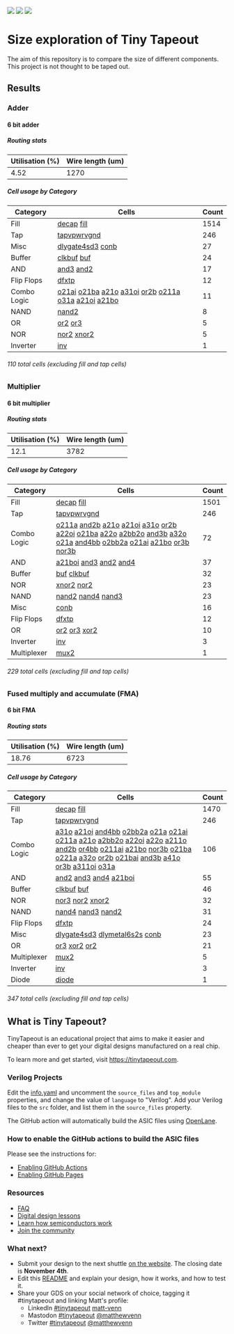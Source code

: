 ![](../../workflows/gds/badge.svg) ![](../../workflows/docs/badge.svg) ![](../../workflows/test/badge.svg)

# Size exploration of Tiny Tapeout
The aim of this repository is to compare the size of different components. 
This project is not thought to be taped out. 

## Results

### Adder
#### 6 bit adder
##### Routing stats

| Utilisation (%) | Wire length (um) |
|-------------|------------------|
| 4.52 | 1270 |

##### Cell usage by Category

| Category | Cells | Count |
|---------------|----------|-------|
|Fill | [decap](https://skywater-pdk.readthedocs.io/en/main/contents/libraries/sky130_fd_sc_hd/cells/decap) [fill](https://skywater-pdk.readthedocs.io/en/main/contents/libraries/sky130_fd_sc_hd/cells/fill) | 1514|
|Tap | [tapvpwrvgnd](https://skywater-pdk.readthedocs.io/en/main/contents/libraries/sky130_fd_sc_hd/cells/tapvpwrvgnd) | 246|
|Misc | [dlygate4sd3](https://skywater-pdk.readthedocs.io/en/main/contents/libraries/sky130_fd_sc_hd/cells/dlygate4sd3) [conb](https://skywater-pdk.readthedocs.io/en/main/contents/libraries/sky130_fd_sc_hd/cells/conb) | 27|
|Buffer | [clkbuf](https://skywater-pdk.readthedocs.io/en/main/contents/libraries/sky130_fd_sc_hd/cells/clkbuf) [buf](https://skywater-pdk.readthedocs.io/en/main/contents/libraries/sky130_fd_sc_hd/cells/buf) | 24|
|AND | [and3](https://skywater-pdk.readthedocs.io/en/main/contents/libraries/sky130_fd_sc_hd/cells/and3) [and2](https://skywater-pdk.readthedocs.io/en/main/contents/libraries/sky130_fd_sc_hd/cells/and2) | 17|
|Flip Flops | [dfxtp](https://skywater-pdk.readthedocs.io/en/main/contents/libraries/sky130_fd_sc_hd/cells/dfxtp) | 12|
|Combo Logic | [o21ai](https://skywater-pdk.readthedocs.io/en/main/contents/libraries/sky130_fd_sc_hd/cells/o21ai) [o21ba](https://skywater-pdk.readthedocs.io/en/main/contents/libraries/sky130_fd_sc_hd/cells/o21ba) [a21o](https://skywater-pdk.readthedocs.io/en/main/contents/libraries/sky130_fd_sc_hd/cells/a21o) [a31oi](https://skywater-pdk.readthedocs.io/en/main/contents/libraries/sky130_fd_sc_hd/cells/a31oi) [or2b](https://skywater-pdk.readthedocs.io/en/main/contents/libraries/sky130_fd_sc_hd/cells/or2b) [o211a](https://skywater-pdk.readthedocs.io/en/main/contents/libraries/sky130_fd_sc_hd/cells/o211a) [o31a](https://skywater-pdk.readthedocs.io/en/main/contents/libraries/sky130_fd_sc_hd/cells/o31a) [a21oi](https://skywater-pdk.readthedocs.io/en/main/contents/libraries/sky130_fd_sc_hd/cells/a21oi) [a21bo](https://skywater-pdk.readthedocs.io/en/main/contents/libraries/sky130_fd_sc_hd/cells/a21bo) | 11|
|NAND | [nand2](https://skywater-pdk.readthedocs.io/en/main/contents/libraries/sky130_fd_sc_hd/cells/nand2) | 8|
|OR | [or2](https://skywater-pdk.readthedocs.io/en/main/contents/libraries/sky130_fd_sc_hd/cells/or2) [or3](https://skywater-pdk.readthedocs.io/en/main/contents/libraries/sky130_fd_sc_hd/cells/or3) | 5|
|NOR | [nor2](https://skywater-pdk.readthedocs.io/en/main/contents/libraries/sky130_fd_sc_hd/cells/nor2) [xnor2](https://skywater-pdk.readthedocs.io/en/main/contents/libraries/sky130_fd_sc_hd/cells/xnor2) | 5|
|Inverter | [inv](https://skywater-pdk.readthedocs.io/en/main/contents/libraries/sky130_fd_sc_hd/cells/inv) | 1|
###### 110 total cells (excluding fill and tap cells)



### Multiplier
#### 6 bit multiplier
##### Routing stats

| Utilisation (%) | Wire length (um) |
|-------------|------------------|
| 12.1 | 3782 |

##### Cell usage by Category

| Category | Cells | Count |
|---------------|----------|-------|
|Fill | [decap](https://skywater-pdk.readthedocs.io/en/main/contents/libraries/sky130_fd_sc_hd/cells/decap) [fill](https://skywater-pdk.readthedocs.io/en/main/contents/libraries/sky130_fd_sc_hd/cells/fill) | 1501|
|Tap | [tapvpwrvgnd](https://skywater-pdk.readthedocs.io/en/main/contents/libraries/sky130_fd_sc_hd/cells/tapvpwrvgnd) | 246|
|Combo Logic | [o211a](https://skywater-pdk.readthedocs.io/en/main/contents/libraries/sky130_fd_sc_hd/cells/o211a) [and2b](https://skywater-pdk.readthedocs.io/en/main/contents/libraries/sky130_fd_sc_hd/cells/and2b) [a21o](https://skywater-pdk.readthedocs.io/en/main/contents/libraries/sky130_fd_sc_hd/cells/a21o) [a21oi](https://skywater-pdk.readthedocs.io/en/main/contents/libraries/sky130_fd_sc_hd/cells/a21oi) [a31o](https://skywater-pdk.readthedocs.io/en/main/contents/libraries/sky130_fd_sc_hd/cells/a31o) [or2b](https://skywater-pdk.readthedocs.io/en/main/contents/libraries/sky130_fd_sc_hd/cells/or2b) [a22oi](https://skywater-pdk.readthedocs.io/en/main/contents/libraries/sky130_fd_sc_hd/cells/a22oi) [o21ba](https://skywater-pdk.readthedocs.io/en/main/contents/libraries/sky130_fd_sc_hd/cells/o21ba) [a22o](https://skywater-pdk.readthedocs.io/en/main/contents/libraries/sky130_fd_sc_hd/cells/a22o) [a2bb2o](https://skywater-pdk.readthedocs.io/en/main/contents/libraries/sky130_fd_sc_hd/cells/a2bb2o) [and3b](https://skywater-pdk.readthedocs.io/en/main/contents/libraries/sky130_fd_sc_hd/cells/and3b) [a32o](https://skywater-pdk.readthedocs.io/en/main/contents/libraries/sky130_fd_sc_hd/cells/a32o) [o21a](https://skywater-pdk.readthedocs.io/en/main/contents/libraries/sky130_fd_sc_hd/cells/o21a) [and4bb](https://skywater-pdk.readthedocs.io/en/main/contents/libraries/sky130_fd_sc_hd/cells/and4bb) [o2bb2a](https://skywater-pdk.readthedocs.io/en/main/contents/libraries/sky130_fd_sc_hd/cells/o2bb2a) [o21ai](https://skywater-pdk.readthedocs.io/en/main/contents/libraries/sky130_fd_sc_hd/cells/o21ai) [a21bo](https://skywater-pdk.readthedocs.io/en/main/contents/libraries/sky130_fd_sc_hd/cells/a21bo) [or3b](https://skywater-pdk.readthedocs.io/en/main/contents/libraries/sky130_fd_sc_hd/cells/or3b) [nor3b](https://skywater-pdk.readthedocs.io/en/main/contents/libraries/sky130_fd_sc_hd/cells/nor3b) | 72|
|AND | [a21boi](https://skywater-pdk.readthedocs.io/en/main/contents/libraries/sky130_fd_sc_hd/cells/a21boi) [and3](https://skywater-pdk.readthedocs.io/en/main/contents/libraries/sky130_fd_sc_hd/cells/and3) [and2](https://skywater-pdk.readthedocs.io/en/main/contents/libraries/sky130_fd_sc_hd/cells/and2) [and4](https://skywater-pdk.readthedocs.io/en/main/contents/libraries/sky130_fd_sc_hd/cells/and4) | 37|
|Buffer | [buf](https://skywater-pdk.readthedocs.io/en/main/contents/libraries/sky130_fd_sc_hd/cells/buf) [clkbuf](https://skywater-pdk.readthedocs.io/en/main/contents/libraries/sky130_fd_sc_hd/cells/clkbuf) | 32|
|NOR | [xnor2](https://skywater-pdk.readthedocs.io/en/main/contents/libraries/sky130_fd_sc_hd/cells/xnor2) [nor2](https://skywater-pdk.readthedocs.io/en/main/contents/libraries/sky130_fd_sc_hd/cells/nor2) | 23|
|NAND | [nand2](https://skywater-pdk.readthedocs.io/en/main/contents/libraries/sky130_fd_sc_hd/cells/nand2) [nand4](https://skywater-pdk.readthedocs.io/en/main/contents/libraries/sky130_fd_sc_hd/cells/nand4) [nand3](https://skywater-pdk.readthedocs.io/en/main/contents/libraries/sky130_fd_sc_hd/cells/nand3) | 23|
|Misc | [conb](https://skywater-pdk.readthedocs.io/en/main/contents/libraries/sky130_fd_sc_hd/cells/conb) | 16|
|Flip Flops | [dfxtp](https://skywater-pdk.readthedocs.io/en/main/contents/libraries/sky130_fd_sc_hd/cells/dfxtp) | 12|
|OR | [or2](https://skywater-pdk.readthedocs.io/en/main/contents/libraries/sky130_fd_sc_hd/cells/or2) [or3](https://skywater-pdk.readthedocs.io/en/main/contents/libraries/sky130_fd_sc_hd/cells/or3) [xor2](https://skywater-pdk.readthedocs.io/en/main/contents/libraries/sky130_fd_sc_hd/cells/xor2) | 10|
|Inverter | [inv](https://skywater-pdk.readthedocs.io/en/main/contents/libraries/sky130_fd_sc_hd/cells/inv) | 3|
|Multiplexer | [mux2](https://skywater-pdk.readthedocs.io/en/main/contents/libraries/sky130_fd_sc_hd/cells/mux2) | 1|
###### 229 total cells (excluding fill and tap cells)

### Fused multiply and accumulate (FMA)
#### 6 bit FMA 
##### Routing stats

| Utilisation (%) | Wire length (um) |
|-------------|------------------|
| 18.76 | 6723 |

##### Cell usage by Category

| Category | Cells | Count |
|---------------|----------|-------|
|Fill | [decap](https://skywater-pdk.readthedocs.io/en/main/contents/libraries/sky130_fd_sc_hd/cells/decap) [fill](https://skywater-pdk.readthedocs.io/en/main/contents/libraries/sky130_fd_sc_hd/cells/fill) | 1470|
|Tap | [tapvpwrvgnd](https://skywater-pdk.readthedocs.io/en/main/contents/libraries/sky130_fd_sc_hd/cells/tapvpwrvgnd) | 246|
|Combo Logic | [a31o](https://skywater-pdk.readthedocs.io/en/main/contents/libraries/sky130_fd_sc_hd/cells/a31o) [a21oi](https://skywater-pdk.readthedocs.io/en/main/contents/libraries/sky130_fd_sc_hd/cells/a21oi) [and4bb](https://skywater-pdk.readthedocs.io/en/main/contents/libraries/sky130_fd_sc_hd/cells/and4bb) [o2bb2a](https://skywater-pdk.readthedocs.io/en/main/contents/libraries/sky130_fd_sc_hd/cells/o2bb2a) [o21a](https://skywater-pdk.readthedocs.io/en/main/contents/libraries/sky130_fd_sc_hd/cells/o21a) [o21ai](https://skywater-pdk.readthedocs.io/en/main/contents/libraries/sky130_fd_sc_hd/cells/o21ai) [o211a](https://skywater-pdk.readthedocs.io/en/main/contents/libraries/sky130_fd_sc_hd/cells/o211a) [a21o](https://skywater-pdk.readthedocs.io/en/main/contents/libraries/sky130_fd_sc_hd/cells/a21o) [a2bb2o](https://skywater-pdk.readthedocs.io/en/main/contents/libraries/sky130_fd_sc_hd/cells/a2bb2o) [a22oi](https://skywater-pdk.readthedocs.io/en/main/contents/libraries/sky130_fd_sc_hd/cells/a22oi) [a22o](https://skywater-pdk.readthedocs.io/en/main/contents/libraries/sky130_fd_sc_hd/cells/a22o) [a211o](https://skywater-pdk.readthedocs.io/en/main/contents/libraries/sky130_fd_sc_hd/cells/a211o) [and2b](https://skywater-pdk.readthedocs.io/en/main/contents/libraries/sky130_fd_sc_hd/cells/and2b) [or4bb](https://skywater-pdk.readthedocs.io/en/main/contents/libraries/sky130_fd_sc_hd/cells/or4bb) [o211ai](https://skywater-pdk.readthedocs.io/en/main/contents/libraries/sky130_fd_sc_hd/cells/o211ai) [a21bo](https://skywater-pdk.readthedocs.io/en/main/contents/libraries/sky130_fd_sc_hd/cells/a21bo) [nor3b](https://skywater-pdk.readthedocs.io/en/main/contents/libraries/sky130_fd_sc_hd/cells/nor3b) [o21ba](https://skywater-pdk.readthedocs.io/en/main/contents/libraries/sky130_fd_sc_hd/cells/o21ba) [o221a](https://skywater-pdk.readthedocs.io/en/main/contents/libraries/sky130_fd_sc_hd/cells/o221a) [a32o](https://skywater-pdk.readthedocs.io/en/main/contents/libraries/sky130_fd_sc_hd/cells/a32o) [or2b](https://skywater-pdk.readthedocs.io/en/main/contents/libraries/sky130_fd_sc_hd/cells/or2b) [o21bai](https://skywater-pdk.readthedocs.io/en/main/contents/libraries/sky130_fd_sc_hd/cells/o21bai) [and3b](https://skywater-pdk.readthedocs.io/en/main/contents/libraries/sky130_fd_sc_hd/cells/and3b) [a41o](https://skywater-pdk.readthedocs.io/en/main/contents/libraries/sky130_fd_sc_hd/cells/a41o) [or3b](https://skywater-pdk.readthedocs.io/en/main/contents/libraries/sky130_fd_sc_hd/cells/or3b) [a311oi](https://skywater-pdk.readthedocs.io/en/main/contents/libraries/sky130_fd_sc_hd/cells/a311oi) [o31a](https://skywater-pdk.readthedocs.io/en/main/contents/libraries/sky130_fd_sc_hd/cells/o31a) | 106|
|AND | [and2](https://skywater-pdk.readthedocs.io/en/main/contents/libraries/sky130_fd_sc_hd/cells/and2) [and3](https://skywater-pdk.readthedocs.io/en/main/contents/libraries/sky130_fd_sc_hd/cells/and3) [and4](https://skywater-pdk.readthedocs.io/en/main/contents/libraries/sky130_fd_sc_hd/cells/and4) [a21boi](https://skywater-pdk.readthedocs.io/en/main/contents/libraries/sky130_fd_sc_hd/cells/a21boi) | 55|
|Buffer | [clkbuf](https://skywater-pdk.readthedocs.io/en/main/contents/libraries/sky130_fd_sc_hd/cells/clkbuf) [buf](https://skywater-pdk.readthedocs.io/en/main/contents/libraries/sky130_fd_sc_hd/cells/buf) | 46|
|NOR | [nor3](https://skywater-pdk.readthedocs.io/en/main/contents/libraries/sky130_fd_sc_hd/cells/nor3) [nor2](https://skywater-pdk.readthedocs.io/en/main/contents/libraries/sky130_fd_sc_hd/cells/nor2) [xnor2](https://skywater-pdk.readthedocs.io/en/main/contents/libraries/sky130_fd_sc_hd/cells/xnor2) | 32|
|NAND | [nand4](https://skywater-pdk.readthedocs.io/en/main/contents/libraries/sky130_fd_sc_hd/cells/nand4) [nand3](https://skywater-pdk.readthedocs.io/en/main/contents/libraries/sky130_fd_sc_hd/cells/nand3) [nand2](https://skywater-pdk.readthedocs.io/en/main/contents/libraries/sky130_fd_sc_hd/cells/nand2) | 31|
|Flip Flops | [dfxtp](https://skywater-pdk.readthedocs.io/en/main/contents/libraries/sky130_fd_sc_hd/cells/dfxtp) | 24|
|Misc | [dlygate4sd3](https://skywater-pdk.readthedocs.io/en/main/contents/libraries/sky130_fd_sc_hd/cells/dlygate4sd3) [dlymetal6s2s](https://skywater-pdk.readthedocs.io/en/main/contents/libraries/sky130_fd_sc_hd/cells/dlymetal6s2s) [conb](https://skywater-pdk.readthedocs.io/en/main/contents/libraries/sky130_fd_sc_hd/cells/conb) | 23|
|OR | [or3](https://skywater-pdk.readthedocs.io/en/main/contents/libraries/sky130_fd_sc_hd/cells/or3) [xor2](https://skywater-pdk.readthedocs.io/en/main/contents/libraries/sky130_fd_sc_hd/cells/xor2) [or2](https://skywater-pdk.readthedocs.io/en/main/contents/libraries/sky130_fd_sc_hd/cells/or2) | 21|
|Multiplexer | [mux2](https://skywater-pdk.readthedocs.io/en/main/contents/libraries/sky130_fd_sc_hd/cells/mux2) | 5|
|Inverter | [inv](https://skywater-pdk.readthedocs.io/en/main/contents/libraries/sky130_fd_sc_hd/cells/inv) | 3|
|Diode | [diode](https://skywater-pdk.readthedocs.io/en/main/contents/libraries/sky130_fd_sc_hd/cells/diode) | 1|
###### 347 total cells (excluding fill and tap cells)



## What is Tiny Tapeout?

TinyTapeout is an educational project that aims to make it easier and cheaper than ever to get your digital designs manufactured on a real chip.

To learn more and get started, visit https://tinytapeout.com.

### Verilog Projects

Edit the [info.yaml](info.yaml) and uncomment the `source_files` and `top_module` properties, and change the value of `language` to "Verilog". Add your Verilog files to the `src` folder, and list them in the `source_files` property.

The GitHub action will automatically build the ASIC files using [OpenLane](https://www.zerotoasiccourse.com/terminology/openlane/).

### How to enable the GitHub actions to build the ASIC files

Please see the instructions for:

- [Enabling GitHub Actions](https://tinytapeout.com/faq/#when-i-commit-my-change-the-gds-action-isnt-running)
- [Enabling GitHub Pages](https://tinytapeout.com/faq/#my-github-action-is-failing-on-the-pages-part)

### Resources

- [FAQ](https://tinytapeout.com/faq/)
- [Digital design lessons](https://tinytapeout.com/digital_design/)
- [Learn how semiconductors work](https://tinytapeout.com/siliwiz/)
- [Join the community](https://discord.gg/rPK2nSjxy8)

### What next?

- Submit your design to the next shuttle [on the website](https://tinytapeout.com/#submit-your-design). The closing date is **November 4th**.
- Edit this [README](README.md) and explain your design, how it works, and how to test it.
- Share your GDS on your social network of choice, tagging it #tinytapeout and linking Matt's profile:
  - LinkedIn [#tinytapeout](https://www.linkedin.com/search/results/content/?keywords=%23tinytapeout) [matt-venn](https://www.linkedin.com/in/matt-venn/)
  - Mastodon [#tinytapeout](https://chaos.social/tags/tinytapeout) [@matthewvenn](https://chaos.social/@matthewvenn)
  - Twitter [#tinytapeout](https://twitter.com/hashtag/tinytapeout?src=hashtag_click) [@matthewvenn](https://twitter.com/matthewvenn)
